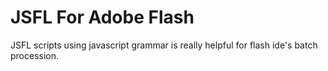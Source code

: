 JSFL For Adobe Flash
====

JSFL scripts using javascript grammar is really helpful for flash ide's batch procession.
